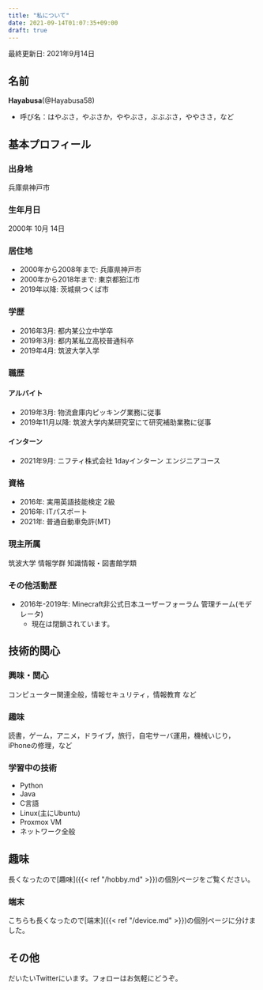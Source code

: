 ```yaml
---
title: "私について"
date: 2021-09-14T01:07:35+09:00
draft: true
---
```


最終更新日: 2021年9月14日

## 名前
**Hayabusa**(@Hayabusa58)
  * 呼び名：はやぶさ，やぶさか，ややぶさ，ぶぶぶさ，ややささ，など

## 基本プロフィール
### 出身地
兵庫県神戸市

### 生年月日
2000年 10月 14日

### 居住地
* 2000年から2008年まで: 兵庫県神戸市
* 2000年から2018年まで: 東京都狛江市
* 2019年以降: 茨城県つくば市

### 学歴
* 2016年3月: 都内某公立中学卒
* 2019年3月: 都内某私立高校普通科卒
* 2019年4月: 筑波大学入学

### 職歴

#### アルバイト
* 2019年3月: 物流倉庫内ピッキング業務に従事
* 2019年11月以降: 筑波大学内某研究室にて研究補助業務に従事

#### インターン
* 2021年9月: ニフティ株式会社 1dayインターン エンジニアコース

### 資格
* 2016年: 実用英語技能検定 2級
* 2016年: ITパスポート
* 2021年: 普通自動車免許(MT)

### 現主所属

筑波大学 情報学群 知識情報・図書館学類

### その他活動歴
* 2016年-2019年: Minecraft非公式日本ユーザーフォーラム 管理チーム(モデレータ)
  * 現在は閉鎖されています。

## 技術的関心

### 興味・関心
コンピューター関連全般，情報セキュリティ，情報教育 など

### 趣味
読書，ゲーム，アニメ，ドライブ，旅行，自宅サーバ運用，機械いじり，iPhoneの修理，など

### 学習中の技術
* Python
* Java
* C言語
* Linux(主にUbuntu)
* Proxmox VM
* ネットワーク全般

## 趣味
長くなったので[趣味]({{< ref "/hobby.md" >}})の個別ページをご覧ください。

### 端末
こちらも長くなったので[端末]({{< ref "/device.md" >}})の個別ページに分けました。


## その他
だいたいTwitterにいます。フォローはお気軽にどうぞ。
